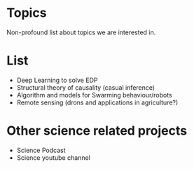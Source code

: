 # Topics
Non-profound list about topics we are interested in.

# List
- Deep Learning to solve EDP 
- Structural theory of causality (casual inference)
- Algorithm and models for Swarming behaviour/robots
- Remote sensing (drons and applications in agriculture?) 

# Other science related projects
- Science Podcast
- Science youtube channel 
